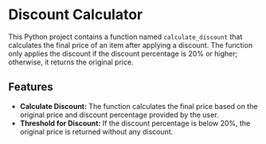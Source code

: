 # Discount Calculator

This Python project contains a function named `calculate_discount` that calculates the final price of an item after applying a discount. The function only applies the discount if the discount percentage is 20% or higher; otherwise, it returns the original price.

## Features

- **Calculate Discount:** The function calculates the final price based on the original price and discount percentage provided by the user.
- **Threshold for Discount:** If the discount percentage is below 20%, the original price is returned without any discount.
